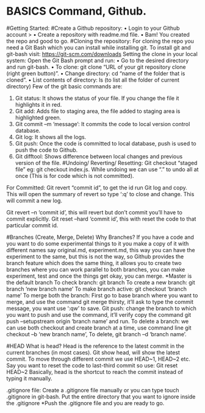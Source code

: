 # BASICS Command, Github.

#Getting Started:
#Create a Github repository: 
•	Login to your Github account >
•	Create a repository with readme.md file.
•	Bam! You created the repo and good to go.
#Cloning the repository:
For cloning the repo you need a Git Bash which you can install while installing git.
To install git and git-bash visit: https://git-scm.com/downloads
Setting the clone in your local system:
Open the Git Bash prompt and run:
•	Go to the desired directory and run git-bash.
•	To clone:  git clone “URL of your git repository clone (right green button)”.
•	Change directory: cd “name of the folder that is cloned”.
•	List contents of directory: ls (to list all the folder of current directory)
Few of the git basic commands are:
1.	Git status: It shows the status of your file. If you change the file it highlights it in red.
2.	Git add: Adds file to staging area, the file added to staging area is highlighted green.
3.	Git commit –m ‘message’: It commits the code to local version control database.
4.	Git log: It shows all the logs.
5.	Git push: Once the code is committed to local database, push is used to push the code to Github.
6.	Git difftool: Shows difference between local changes and previous version of the file.
#Undoing/ Reverting/ Resetting:
Git checkout “staged file” eg: git checkout index.js.
While undoing we can use “.” to undo all at once (This is for code which is not committed).

For Committed: Git revert “commit id”, to get the id run Git log and copy. This will open the summary of revert so type ‘:q’ to close and change. This will commit a new log.

Git revert –n ‘commit id’, this will revert but don’t commit you’ll have to commit explicitly.
Git reset –hard ‘commit id’, this with reset the code to that particular commit id.



#Branches (Create, Merge, Delete)
Why Branches?
If you have a code and you want to do some experimental things to it you make a copy of it with different names say original.md, experiment.md, this way you can have the experiment to the same, but this is not the way, so Github provides the branch feature which does the same thing, it allows you to create two branches where you can work parallel to both branches, you can make experiment, test and once the things get okay, you can merge.
*Master is the default branch
To check branch: git branch
To create a new branch: git branch ‘new branch name’
To make branch active: git checkout ‘branch name’
To merge both the branch: First go to base branch where you want to merge, and use the command git merge thirsty, it’ll ask to type the commit message, you want use ‘:qw’ to save.
Git push: change the branch to which you want to push and use the command, it’ll verify copy the command git push –setupstream origin ‘branch name’ and run.
To delete a branch: we can use both checkout and create branch at a time, use command line
git checkout –b ‘new branch name’,
 To delete, git branch –d ‘branch name’. 

#HEAD
What is head?
Head is the reference to the latest commit in the current branches (in most cases).
Git show head, will show the latest commit.
To move through different commit we use HEAD~1, HEAD~2 etc.
Say you want to reset the code to last-third commit so use:
Git reset HEAD~2
Basically, head is the shortcut to reach the commit instead of typing it manually.


.gitignore file:
Create a .gitignore file manually or you can type touch .gitignore in git-bash.
Put the entire directory that you want to ignore inside the .gitignore
*Push the .gitignore file and you are ready to go.
